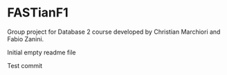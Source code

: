 # FASTianF1
Group project for Database 2 course developed by Christian Marchiori and Fabio Zanini.

Initial empty readme file

Test commit